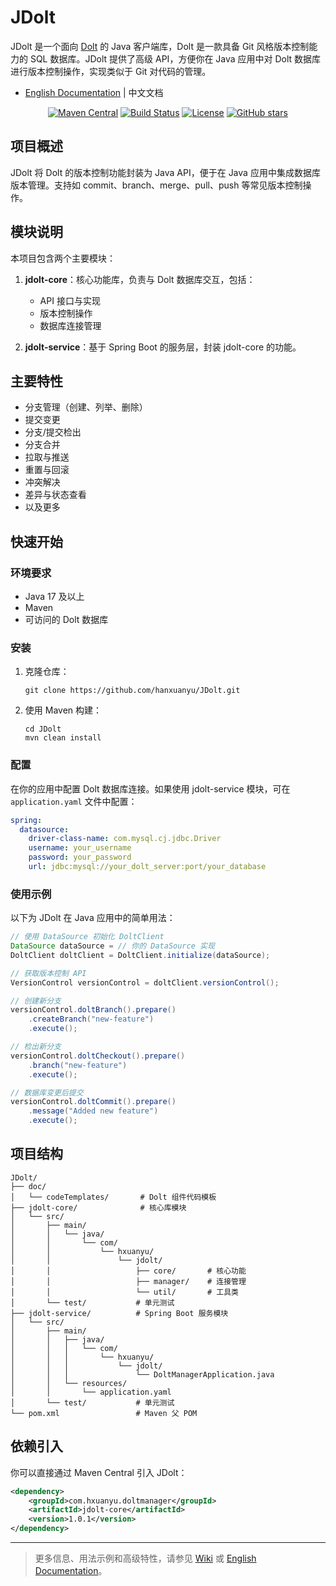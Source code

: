 # JDolt

JDolt 是一个面向 [Dolt](https://www.dolthub.com/) 的 Java 客户端库，Dolt 是一款具备 Git 风格版本控制能力的 SQL 数据库。JDolt 提供了高级 API，方便你在 Java 应用中对 Dolt 数据库进行版本控制操作，实现类似于 Git 对代码的管理。

- [English Documentation](./README.md) | 中文文档

<p align="center">
  <a href="https://search.maven.org/artifact/com.hxuanyu.doltmanager/jdolt-core"><img src="https://img.shields.io/maven-central/v/com.hxuanyu.doltmanager/jdolt-core.svg?label=Maven%20Central" alt="Maven Central"></a>
  <a href="https://github.com/hanxuanyu/JDolt/actions"><img src="https://github.com/hanxuanyu/JDolt/workflows/CI/badge.svg" alt="Build Status"></a>
  <a href="https://github.com/hanxuanyu/JDolt/blob/main/LICENSE"><img src="https://img.shields.io/github/license/hanxuanyu/JDolt.svg" alt="License"></a>
  <a href="https://github.com/hanxuanyu/JDolt/stargazers"><img src="https://img.shields.io/github/stars/hanxuanyu/JDolt?style=social" alt="GitHub stars"></a>
</p>


## 项目概述

JDolt 将 Dolt 的版本控制功能封装为 Java API，便于在 Java 应用中集成数据库版本管理。支持如 commit、branch、merge、pull、push 等常见版本控制操作。

## 模块说明

本项目包含两个主要模块：

1. **jdolt-core**：核心功能库，负责与 Dolt 数据库交互，包括：
   - API 接口与实现
   - 版本控制操作
   - 数据库连接管理

2. **jdolt-service**：基于 Spring Boot 的服务层，封装 jdolt-core 的功能。

## 主要特性

- 分支管理（创建、列举、删除）
- 提交变更
- 分支/提交检出
- 分支合并
- 拉取与推送
- 重置与回滚
- 冲突解决
- 差异与状态查看
- 以及更多

## 快速开始

### 环境要求

- Java 17 及以上
- Maven
- 可访问的 Dolt 数据库

### 安装

1. 克隆仓库：
   ```
   git clone https://github.com/hanxuanyu/JDolt.git
   ```

2. 使用 Maven 构建：
   ```
   cd JDolt
   mvn clean install
   ```

### 配置

在你的应用中配置 Dolt 数据库连接。如果使用 jdolt-service 模块，可在 `application.yaml` 文件中配置：

```yaml
spring:
  datasource:
    driver-class-name: com.mysql.cj.jdbc.Driver
    username: your_username
    password: your_password
    url: jdbc:mysql://your_dolt_server:port/your_database
```

### 使用示例

以下为 JDolt 在 Java 应用中的简单用法：

```java
// 使用 DataSource 初始化 DoltClient
DataSource dataSource = // 你的 DataSource 实现
DoltClient doltClient = DoltClient.initialize(dataSource);

// 获取版本控制 API
VersionControl versionControl = doltClient.versionControl();

// 创建新分支
versionControl.doltBranch().prepare()
    .createBranch("new-feature")
    .execute();

// 检出新分支
versionControl.doltCheckout().prepare()
    .branch("new-feature")
    .execute();

// 数据库变更后提交
versionControl.doltCommit().prepare()
    .message("Added new feature")
    .execute();
```

## 项目结构

```
JDolt/
├── doc/
│   └── codeTemplates/       # Dolt 组件代码模板
├── jdolt-core/              # 核心库模块
│   └── src/
│       ├── main/
│       │   └── java/
│       │       └── com/
│       │           └── hxuanyu/
│       │               └── jdolt/
│       │                   ├── core/       # 核心功能
│       │                   ├── manager/    # 连接管理
│       │                   └── util/       # 工具类
│       └── test/           # 单元测试
├── jdolt-service/          # Spring Boot 服务模块
│   └── src/
│       ├── main/
│       │   ├── java/
│       │   │   └── com/
│       │   │       └── hxuanyu/
│       │   │           └── jdolt/
│       │   │               └── DoltManagerApplication.java
│       │   └── resources/
│       │       └── application.yaml
│       └── test/           # 单元测试
└── pom.xml                 # Maven 父 POM
```

## 依赖引入

你可以直接通过 Maven Central 引入 JDolt：

```xml
<dependency>
    <groupId>com.hxuanyu.doltmanager</groupId>
    <artifactId>jdolt-core</artifactId>
    <version>1.0.1</version>
</dependency>
```



---

> 更多信息、用法示例和高级特性，请参见 [Wiki](https://github.com/hanxuanyu/JDolt/wiki) 或 [English Documentation](./README.md)。
